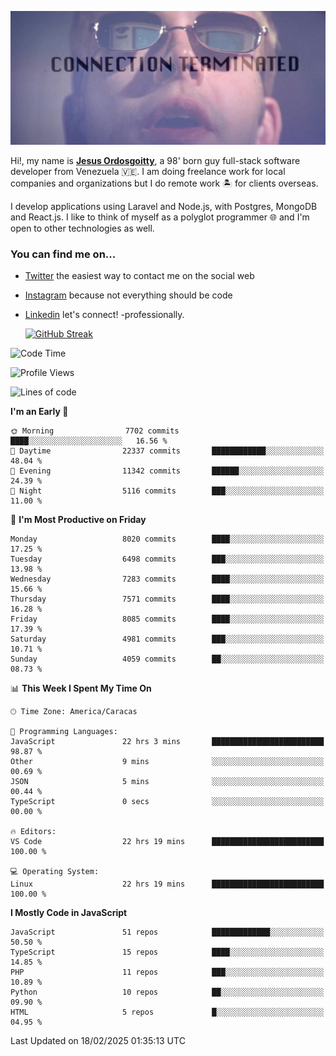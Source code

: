 ![hackers movie reference](./disconnected.jpg)

Hi!, my name is [**Jesus Ordosgoitty**](https://jodaz.dev), a 98' born guy full-stack software developer from Venezuela 🇻🇪. I am doing freelance work for local companies and organizations but I do remote work 🏝️ for clients overseas. 

I develop applications using Laravel and Node.js, with Postgres, MongoDB and React.js. I like to think of myself as a polyglot programmer 🌐 and I'm open to other technologies as well.

### You can find me on...

- [Twitter](https://twitter.com/jodaz_) the easiest way to contact me on the social web
- [Instagram](https://instagram.com/jodaz_) because not everything should be code
- [Linkedin](https://linkedin.com/in/jodaz) let's connect! -professionally.


    [![GitHub Streak](https://streak-stats.demolab.com?user=jodaz&theme=tokyonight)](https://git.io/streak-stats)

<!--START_SECTION:waka-->
![Code Time](http://img.shields.io/badge/Code%20Time-7%2C159%20hrs%2058%20mins-blue)

![Profile Views](http://img.shields.io/badge/Profile%20Views-0-blue)

![Lines of code](https://img.shields.io/badge/From%20Hello%20World%20I%27ve%20Written-83.0%20million%20lines%20of%20code-blue)

**I'm an Early 🐤** 

```text
🌞 Morning                7702 commits        ████░░░░░░░░░░░░░░░░░░░░░   16.56 % 
🌆 Daytime                22337 commits       ████████████░░░░░░░░░░░░░   48.04 % 
🌃 Evening                11342 commits       ██████░░░░░░░░░░░░░░░░░░░   24.39 % 
🌙 Night                  5116 commits        ███░░░░░░░░░░░░░░░░░░░░░░   11.00 % 
```
📅 **I'm Most Productive on Friday** 

```text
Monday                   8020 commits        ████░░░░░░░░░░░░░░░░░░░░░   17.25 % 
Tuesday                  6498 commits        ███░░░░░░░░░░░░░░░░░░░░░░   13.98 % 
Wednesday                7283 commits        ████░░░░░░░░░░░░░░░░░░░░░   15.66 % 
Thursday                 7571 commits        ████░░░░░░░░░░░░░░░░░░░░░   16.28 % 
Friday                   8085 commits        ████░░░░░░░░░░░░░░░░░░░░░   17.39 % 
Saturday                 4981 commits        ███░░░░░░░░░░░░░░░░░░░░░░   10.71 % 
Sunday                   4059 commits        ██░░░░░░░░░░░░░░░░░░░░░░░   08.73 % 
```


📊 **This Week I Spent My Time On** 

```text
🕑︎ Time Zone: America/Caracas

💬 Programming Languages: 
JavaScript               22 hrs 3 mins       █████████████████████████   98.87 % 
Other                    9 mins              ░░░░░░░░░░░░░░░░░░░░░░░░░   00.69 % 
JSON                     5 mins              ░░░░░░░░░░░░░░░░░░░░░░░░░   00.44 % 
TypeScript               0 secs              ░░░░░░░░░░░░░░░░░░░░░░░░░   00.00 % 

🔥 Editors: 
VS Code                  22 hrs 19 mins      █████████████████████████   100.00 % 

💻 Operating System: 
Linux                    22 hrs 19 mins      █████████████████████████   100.00 % 
```

**I Mostly Code in JavaScript** 

```text
JavaScript               51 repos            █████████████░░░░░░░░░░░░   50.50 % 
TypeScript               15 repos            ████░░░░░░░░░░░░░░░░░░░░░   14.85 % 
PHP                      11 repos            ███░░░░░░░░░░░░░░░░░░░░░░   10.89 % 
Python                   10 repos            ██░░░░░░░░░░░░░░░░░░░░░░░   09.90 % 
HTML                     5 repos             █░░░░░░░░░░░░░░░░░░░░░░░░   04.95 % 
```




 Last Updated on 18/02/2025 01:35:13 UTC
<!--END_SECTION:waka-->
